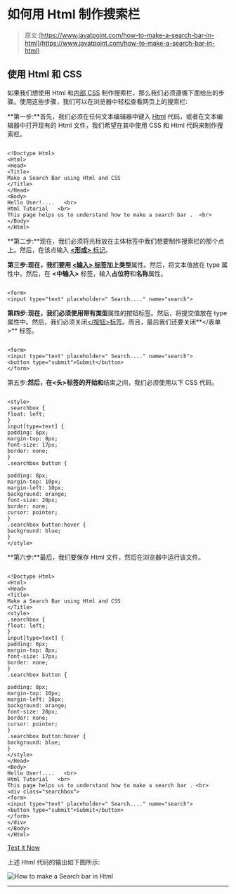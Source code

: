 # 如何用 Html 制作搜索栏

> 原文:[https://www.javatpoint.com/how-to-make-a-search-bar-in-html](https://www.javatpoint.com/how-to-make-a-search-bar-in-html)

## 使用 Html 和 CSS

如果我们想使用 Html 和[内部 CSS](https://www.javatpoint.com/internal-css) 制作搜索栏，那么我们必须遵循下面给出的步骤。使用这些步骤，我们可以在浏览器中轻松查看网页上的搜索栏:

**第一步:**首先，我们必须在任何文本编辑器中键入 [Html](https://www.javatpoint.com/html-tutorial) 代码，或者在文本编辑器中打开现有的 Html 文件，我们希望在其中使用 CSS 和 Html 代码来制作搜索栏。

```

<!Doctype Html>
<Html>   
<Head>    
<Title>   
Make a Search Bar using Html and CSS
</Title>
</Head>
<Body> 
Hello User!....   <br>
Html Tutorial   <br>
This page helps us to understand how to make a search bar .  <br>
</Body>
</Html>

```

**第二步:**现在，我们必须将光标放在主体标签中我们想要制作搜索栏的那个点上。然后，在该点输入 [**<形成>** 标记](https://www.javatpoint.com/html-form)。

**第三步:**现在，我们要用 [**<输入>** 标签](https://www.javatpoint.com/html-input-tag)加上**类型**属性。然后，将文本值放在 type 属性中。然后，在 **<中输入>** 标签，输入**占位符**和**名称**属性。

```

<form> 
<input type="text" placeholder=" Search...." name="search"> 

```

**第四步:**现在，我们必须使用带有**类型**属性的按钮标签。然后，将提交值放在 type 属性中。然后，我们必须关闭[</按钮>标签](https://www.javatpoint.com/html-button-tag)。而且，最后我们还要关闭**</表单>** 标签。

```

<form> 
<input type="text" placeholder=" Search...." name="search"> 
<button type="submit">Submit</button> 
</form>

```

第五步:**然后，在<头>标签的开始和**结束之间，我们必须使用以下 CSS 代码。

```

<style>
.searchbox {
float: left;
}
input[type=text] {
padding: 6px;
margin-top: 8px;
font-size: 17px;
border: none;
}
.searchbox button {

padding: 8px;
margin-top: 10px;
margin-left: 10px;
background: orange;
font-size: 20px;
border: none;
cursor: pointer;
}
.searchbox button:hover {
background: blue;
}
</style>

```

**第六步:**最后，我们要保存 Html 文件，然后在浏览器中运行该文件。

```

<!Doctype Html>
<Html>   
<Head>    
<Title>   
Make a Search Bar using Html and CSS
</Title>
<style>
.searchbox {
float: left;
}
input[type=text] {
padding: 6px;
margin-top: 8px;
font-size: 17px;
border: none;
}
.searchbox button {

padding: 8px;
margin-top: 10px;
margin-left: 10px;
background: orange;
font-size: 20px;
border: none;
cursor: pointer;
}
.searchbox button:hover {
background: blue;
}
</style>
</Head>
<Body> 
Hello User!....   <br>
Html Tutorial   <br>
This page helps us to understand how to make a search bar . <br>
<div class="searchbox">
<form> 
<input type="text" placeholder=" Search...." name="search"> 
<button type="submit">Submit</button> 
</form>
</div> 
</Body>
</Html>

```

[Test it Now](https://www.javatpoint.com/oprweb/test.jsp?filename=how-to-make-a-search-bar-in-html-1)

上述 Html 代码的输出如下图所示:

![How to make a Search bar in Html](../Images/501d30ea9a9f47c7e4d60979e65b83f7.png)

* * *